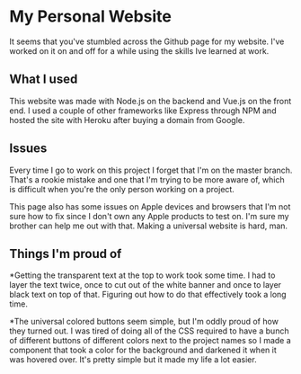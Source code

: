 # My Personal Website
It seems that you've stumbled across the Github page for my website. I've worked on it on and off for a while using the skills Ive learned at work.

## What I used
This website was made with Node.js on the backend and Vue.js on the front end. I used a couple of other frameworks like Express through NPM and hosted the site with Heroku after buying a domain from Google.

## Issues
Every time I go to work on this project I forget that I'm on the master branch. That's a rookie mistake and one that I'm trying to be more aware of, which is difficult when you're the only person working on a project.

This page also has some issues on Apple devices and browsers that I'm not sure how to fix since I don't own any Apple products to test on. I'm sure my brother can help me out with that. Making a universal website is hard, man.

## Things I'm proud of
*Getting the transparent text at the top to work took some time. I had to layer the text twice, once to cut out of the white banner and once to layer black text on top of that. Figuring out how to do that effectively took a long time.

*The universal colored buttons seem simple, but I'm oddly proud of how they turned out. I was tired of doing all of the CSS required to have a bunch of different buttons of different colors next to the project names so I made a component that took a color for the background and darkened it when it was hovered over. It's pretty simple but it made my life a lot easier.